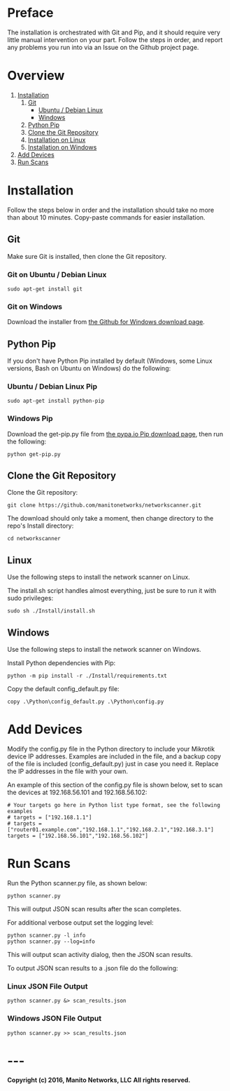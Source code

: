 # Preface
The installation is orchestrated with Git and Pip, and it should require very little manual intervention on your part. Follow the steps in order, and report any problems you run into via an Issue on the Github project page.

# Overview
1. [Installation](#installation)
    1. [Git](#git)
        - [Ubuntu / Debian Linux](#git-on-ubuntu-debian-linux)
        - [Windows](#git-on-windows)
    2. [Python Pip](#python-pip)
    3. [Clone the Git Repository](#clone-the-git-repository)
    4. [Installation on Linux](#linux)
    5. [Installation on Windows](#windows)
2. [Add Devices](#add-devices)
3. [Run Scans](#run-scans)

# Installation
Follow the steps below in order and the installation should take no more than about 10 minutes. Copy-paste commands for easier installation.

## Git
Make sure Git is installed, then clone the Git repository.

### Git on Ubuntu / Debian Linux
```
sudo apt-get install git
```

### Git on Windows
Download the installer from [the Github for Windows download page](https://git-for-windows.github.io/).

## Python Pip
If you don't have Python Pip installed by default (Windows, some Linux versions, Bash on Ubuntu on Windows) do the following:

### Ubuntu / Debian Linux Pip
```
sudo apt-get install python-pip
```

### Windows Pip
Download the get-pip.py file from [the pypa.io Pip download page](https://pip.pypa.io/en/stable/installing/), then run the following:
```
python get-pip.py
```

## Clone the Git Repository
Clone the Git repository:
```
git clone https://github.com/manitonetworks/networkscanner.git
```

The download should only take a moment, then change directory to the repo's Install directory:
```
cd networkscanner
```

## Linux
Use the following steps to install the network scanner on Linux.

The install.sh script handles almost everything, just be sure to run it with sudo privileges:
```
sudo sh ./Install/install.sh
```

## Windows
Use the following steps to install the network scanner on Windows.

Install Python dependencies with Pip:
```
python -m pip install -r ./Install/requirements.txt
```

Copy the default config_default.py file:
```
copy .\Python\config_default.py .\Python\config.py
```

# Add Devices
Modify the config.py file in the Python directory to include your Mikrotik device IP addresses. Examples are included in the file, and a backup copy of the file is included (config_default.py) just in case you need it. Replace the IP addresses in the file with your own.

An example of this section of the config.py file is shown below, set to scan the devices at 192.168.56.101 and 192.168.56.102:
```
# Your targets go here in Python list type format, see the following examples
# targets = ["192.168.1.1"]
# targets = ["router01.example.com","192.168.1.1","192.168.2.1","192.168.3.1"]
targets = ["192.168.56.101","192.168.56.102"]
```

# Run Scans
Run the Python scanner.py file, as shown below:
```
python scanner.py
```
This will output JSON scan results after the scan completes.

For additional verbose output set the logging level:
```
python scanner.py -l info
python scanner.py --log=info
```
This will output scan activity dialog, then the JSON scan results.

To output JSON scan results to a .json file do the following:

### Linux JSON File Output
```
python scanner.py &> scan_results.json
```

### Windows JSON File Output
```
python scanner.py >> scan_results.json
```

# ---
**Copyright (c) 2016, Manito Networks, LLC**
**All rights reserved.**